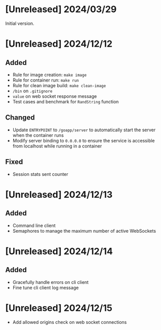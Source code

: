 # [Unreleased] 2024/03/29

Initial version.

# [Unreleased] 2024/12/12

## Added

- Rule for image creation: `make image`
- Rule for container run: `make run`
- Rule for clean image build: `make clean-image`
- `/bin` on `.gitignore`
- `value` on web socket response message
- Test cases and benchmark for `RandString` function

## Changed

- Update `ENTRYPOINT` to `/goapp/server` to automatically start the server when the container runs
- Modify server binding to `0.0.0.0` to ensure the service is accessible from localhost while running in a container

## Fixed

- Session stats sent counter

# [Unreleased] 2024/12/13

## Added

- Command line client
- Semaphores to manage the maximum number of active WebSockets

# [Unreleased] 2024/12/14

## Added

- Gracefully handle errors on cli client
- Fine tune cli client log message

# [Unreleased] 2024/12/15

- Add allowed origins check on web socket connections
